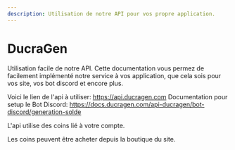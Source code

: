 ```yaml
---
description: Utilisation de notre API pour vos propre application.
---
```


# DucraGen

Utilisation facile de notre API. Cette documentation vous permez de facilement implémenté notre service à vos application, que cela sois pour vos site, vos bot discord et encore plus.



Voici le lien de l'api à utiliser: https://api.ducragen.com
Documentation pour setup le Bot Discord: https://docs.ducragen.com/api-ducragen/bot-discord/generation-solde



L'api utilise des coins lié à votre compte.

Les coins peuvent être acheter depuis la boutique du site.
